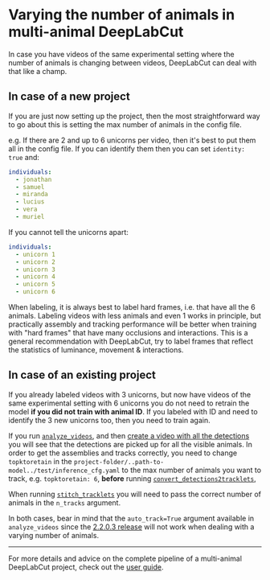 # Varying the number of animals in multi-animal DeepLabCut

In case you have videos of the same experimental setting where the number of animals is changing between videos, DeepLabCut can deal with that like a champ. 

## In case of a new project

If you are just now setting up the project, then the most straightforward way to go about this is setting the max number of animals in the config file.

e.g. If there are 2 and up to 6 unicorns per video, then it's best to put them all in the config file. If you can identify them then you can set `identity: true` and:
```yaml
individuals:
  - jonathan
  - samuel
  - miranda
  - lucius
  - vera
  - muriel
```

If you cannot tell the unicorns apart:
```yaml
individuals:
  - unicorn 1
  - unicorn 2
  - unicorn 3
  - unicorn 4
  - unicorn 5
  - unicorn 6
```

When labeling, it is always best to label hard frames, i.e. that have all the 6 animals. Labeling videos with less animals and even 1 works in principle, but practically assembly and tracking performance will be better when training with "hard frames" that have many occlusions and interactions. This is a general recommendation with DeepLabCut, try to label frames that reflect the statistics of luminance, movement & interactions. 

## In case of an existing project

If you already labeled videos with 3 unicorns, but now have videos of the same experimental setting with 6 unicorns you do not need to retrain the model **if you did not train with animal ID**. If you labeled with ID and need to identify the 3 new unicorns too, then you need to train again.

If you run [`analyze_videos`](https://deeplabcut.github.io/DeepLabCut/docs/maDLC_UserGuide.html#optimized-animal-assembly-video-analysis), and then [create a video with all the detections](https://deeplabcut.github.io/DeepLabCut/docs/maDLC_UserGuide.html#attention) you will see that the detections are picked up for all the visible animals. In order to get the assemblies and tracks correctly, you need to change `topktoretain` in the `project-folder/..path-to-model../test/inference_cfg.yaml` to the max number of animals you want to track, e.g. `topktoretain: 6`, **before** running [`convert_detections2tracklets`](https://deeplabcut.github.io/DeepLabCut/docs/maDLC_UserGuide.html#optimized-animal-assembly-video-analysis), 

When running [`stitch_tracklets`](https://deeplabcut.github.io/DeepLabCut/docs/maDLC_UserGuide.html#optimized-animal-assembly-video-analysis) you will need to pass the correct number of animals in the `n_tracks` argument. 



In both cases, bear in mind that the `auto_track=True` argument available in `analyze_videos` since the [2.2.0.3 release](https://github.com/DeepLabCut/DeepLabCut/releases/tag/v2.2.0.3) will not work when dealing with a varying number of animals.

---

For more details and advice on the complete pipeline of a multi-animal DeepLabCut project, check out the [user guide](https://deeplabcut.github.io/DeepLabCut/docs/maDLC_UserGuide.html).